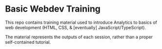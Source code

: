 # Basic Webdev Training



This repo contains training material used to introduce Analytics to basics of web development (HTML, CSS, & [eventually] JavaScript/TypeScript). 
  
The material represents the outputs of each session, rather than a proper self-contained tutorial.

